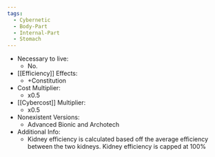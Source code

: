 ```yaml
---
tags:
  - Cybernetic
  - Body-Part
  - Internal-Part
  - Stomach
---
```

* Necessary to live:
	* No.
* [[Efficiency]] Effects:
	* +Constitution
* Cost Multiplier:
	* x0.5
* [[Cybercost]] Multiplier:
	* x0.5
* Nonexistent Versions:
	* Advanced Bionic and Archotech
* Additional Info:
	* Kidney efficiency is calculated based off the average efficiency between the two kidneys. Kidney efficiency is capped at 100%